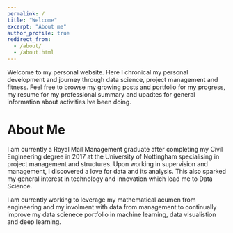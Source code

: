 ```yaml
---
permalink: /
title: "Welcome"
excerpt: "About me"
author_profile: true
redirect_from: 
  - /about/
  - /about.html
---
```

Welcome to my personal website. Here I chronical my personal development and journey through data science, project management and fitness. Feel free to browse my growing posts and portfolio for my progress, my resume for my professional summary and upadtes for general information about activities Ive been doing.

About Me
======
I am currently a Royal Mail Management graduate after completing my Civil Engineering degree in 2017 at the University of Nottingham specialising in project management and structures. Upon working in supervision and management, I discovered a love for data and its analysis. This also sparked my general interest in technology and innovation which lead me to Data Science.

I am currently working to leverage my mathematical acumen from engineering and my involment with data from management to continually improve my data scienece portfolio in machine learning, data visualistion and deep learning.
